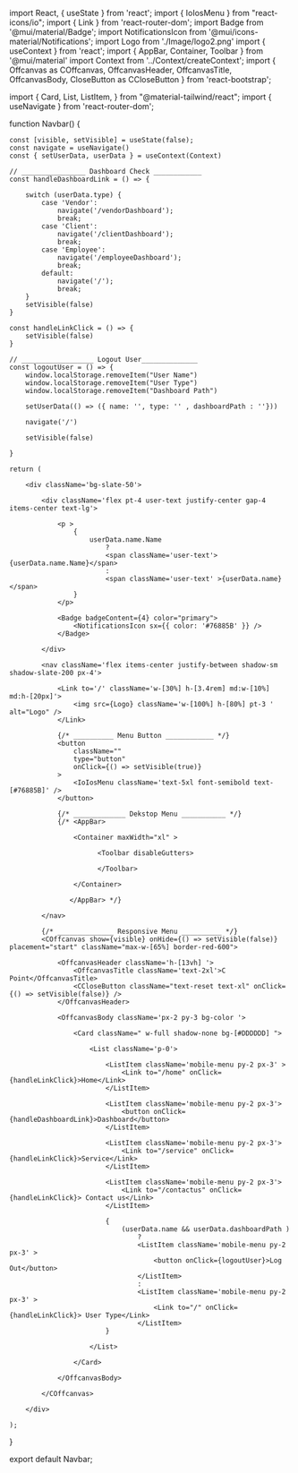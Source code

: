 <!-- Navbar -->

import React, { useState } from 'react';
import { IoIosMenu } from "react-icons/io";
import { Link } from 'react-router-dom';
import Badge from '@mui/material/Badge';
import NotificationsIcon from '@mui/icons-material/Notifications';
import Logo from './Image/logo2.png'
import { useContext } from 'react';
import { AppBar, Container, Toolbar } from '@mui/material'
import Context from '../Context/createContext';
import { Offcanvas as COffcanvas, OffcanvasHeader, OffcanvasTitle, OffcanvasBody, CloseButton as CCloseButton } from 'react-bootstrap';

import {
    Card,
    List,
    ListItem,
} from "@material-tailwind/react";
import { useNavigate } from 'react-router-dom';


function Navbar() {

    const [visible, setVisible] = useState(false);
    const navigate = useNavigate()
    const { setUserData, userData } = useContext(Context)

    // ________________ Dashboard Check ____________
    const handleDashboardLink = () => {

        switch (userData.type) {
            case 'Vendor':
                navigate('/vendorDashboard');
                break;
            case 'Client':
                navigate('/clientDashboard');
                break;
            case 'Employee':
                navigate('/employeeDashboard');
                break;
            default:
                navigate('/');
                break;
        }
        setVisible(false)
    }

    const handleLinkClick = () => {
        setVisible(false)
    }

    // __________________ Logout User______________
    const logoutUser = () => {
        window.localStorage.removeItem("User Name")
        window.localStorage.removeItem("User Type")
        window.localStorage.removeItem("Dashboard Path")

        setUserData(() => ({ name: '', type: '' , dashboardPath : ''}))

        navigate('/')

        setVisible(false)

    }

    return (

        <div className='bg-slate-50'>

            <div className='flex pt-4 user-text justify-center gap-4  items-center text-lg'>

                <p >
                    {
                        userData.name.Name
                            ?
                            <span className='user-text'> {userData.name.Name}</span>
                            :
                            <span className='user-text' >{userData.name}</span>
                    }
                </p>

                <Badge badgeContent={4} color="primary">
                    <NotificationsIcon sx={{ color: '#76885B' }} />
                </Badge>

            </div>

            <nav className='flex items-center justify-between shadow-sm shadow-slate-200 px-4'>

                <Link to='/' className='w-[30%] h-[3.4rem] md:w-[10%] md:h-[20px]'>
                    <img src={Logo} className='w-[100%] h-[80%] pt-3 ' alt="Logo" />
                </Link>

                {/* __________ Menu Button ____________ */}
                <button
                    className=""
                    type="button"
                    onClick={() => setVisible(true)}
                >
                    <IoIosMenu className='text-5xl font-semibold text-[#76885B]' />
                </button>

                {/* _____________ Dekstop Menu ___________ */}
                {/* <AppBar>

                    <Container maxWidth="xl" >

                          <Toolbar disableGutters>

                          </Toolbar>

                    </Container>

                   </AppBar> */}

            </nav>

            {/* ______________ Responsive Menu __________ */}
            <COffcanvas show={visible} onHide={() => setVisible(false)} placement="start" className="max-w-[65%] border-red-600">

                <OffcanvasHeader className='h-[13vh] '>
                    <OffcanvasTitle className='text-2xl'>C Point</OffcanvasTitle>
                    <CCloseButton className="text-reset text-xl" onClick={() => setVisible(false)} />
                </OffcanvasHeader>

                <OffcanvasBody className='px-2 py-3 bg-color '>

                    <Card className=" w-full shadow-none bg-[#DDDDDD] ">

                        <List className='p-0'>

                            <ListItem className='mobile-menu py-2 px-3' >
                                <Link to="/home" onClick={handleLinkClick}>Home</Link>
                            </ListItem>

                            <ListItem className='mobile-menu py-2 px-3'>
                                <button onClick={handleDashboardLink}>Dashboard</button>
                            </ListItem>

                            <ListItem className='mobile-menu py-2 px-3'>
                                <Link to="/service" onClick={handleLinkClick}>Service</Link>
                            </ListItem>

                            <ListItem className='mobile-menu py-2 px-3'>
                                <Link to="/contactus" onClick={handleLinkClick}> Contact us</Link>
                            </ListItem>

                            {
                                (userData.name && userData.dashboardPath )
                                    ?
                                    <ListItem className='mobile-menu py-2 px-3' >
                                        <button onClick={logoutUser}>Log Out</button>
                                    </ListItem>
                                    :
                                    <ListItem className='mobile-menu py-2 px-3' >
                                        <Link to="/" onClick={handleLinkClick}> User Type</Link>
                                    </ListItem>
                            }

                        </List>

                    </Card>

                </OffcanvasBody>

            </COffcanvas>

        </div>

    );
}

export default Navbar;
